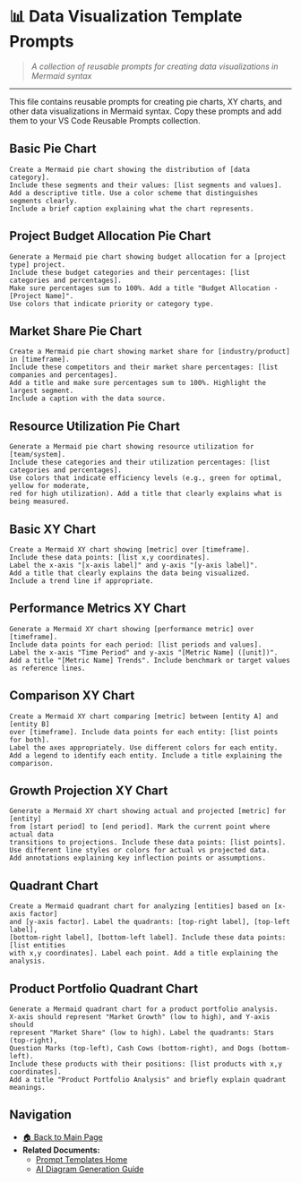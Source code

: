 # 📊 Data Visualization Template Prompts

> *A collection of reusable prompts for creating data visualizations in Mermaid syntax*

---

This file contains reusable prompts for creating pie charts, XY charts, and other data visualizations in Mermaid syntax. Copy these prompts and add them to your VS Code Reusable Prompts collection.

## Basic Pie Chart

```
Create a Mermaid pie chart showing the distribution of [data category].
Include these segments and their values: [list segments and values].
Add a descriptive title. Use a color scheme that distinguishes segments clearly.
Include a brief caption explaining what the chart represents.
```

## Project Budget Allocation Pie Chart

```
Generate a Mermaid pie chart showing budget allocation for a [project type] project.
Include these budget categories and their percentages: [list categories and percentages].
Make sure percentages sum to 100%. Add a title "Budget Allocation - [Project Name]".
Use colors that indicate priority or category type.
```

## Market Share Pie Chart

```
Create a Mermaid pie chart showing market share for [industry/product] in [timeframe].
Include these competitors and their market share percentages: [list companies and percentages].
Add a title and make sure percentages sum to 100%. Highlight the largest segment.
Include a caption with the data source.
```

## Resource Utilization Pie Chart

```
Generate a Mermaid pie chart showing resource utilization for [team/system].
Include these categories and their utilization percentages: [list categories and percentages].
Use colors that indicate efficiency levels (e.g., green for optimal, yellow for moderate, 
red for high utilization). Add a title that clearly explains what is being measured.
```

## Basic XY Chart

```
Create a Mermaid XY chart showing [metric] over [timeframe].
Include these data points: [list x,y coordinates].
Label the x-axis "[x-axis label]" and y-axis "[y-axis label]".
Add a title that clearly explains the data being visualized.
Include a trend line if appropriate.
```

## Performance Metrics XY Chart

```
Generate a Mermaid XY chart showing [performance metric] over [timeframe].
Include data points for each period: [list periods and values].
Label the x-axis "Time Period" and y-axis "[Metric Name] ([unit])".
Add a title "[Metric Name] Trends". Include benchmark or target values as reference lines.
```

## Comparison XY Chart

```
Create a Mermaid XY chart comparing [metric] between [entity A] and [entity B]
over [timeframe]. Include data points for each entity: [list points for both].
Label the axes appropriately. Use different colors for each entity.
Add a legend to identify each entity. Include a title explaining the comparison.
```

## Growth Projection XY Chart

```
Generate a Mermaid XY chart showing actual and projected [metric] for [entity]
from [start period] to [end period]. Mark the current point where actual data
transitions to projections. Include these data points: [list points].
Use different line styles or colors for actual vs projected data.
Add annotations explaining key inflection points or assumptions.
```

## Quadrant Chart

```
Create a Mermaid quadrant chart for analyzing [entities] based on [x-axis factor]
and [y-axis factor]. Label the quadrants: [top-right label], [top-left label],
[bottom-right label], [bottom-left label]. Include these data points: [list entities
with x,y coordinates]. Label each point. Add a title explaining the analysis.
```

## Product Portfolio Quadrant Chart

```
Generate a Mermaid quadrant chart for a product portfolio analysis.
X-axis should represent "Market Growth" (low to high), and Y-axis should 
represent "Market Share" (low to high). Label the quadrants: Stars (top-right),
Question Marks (top-left), Cash Cows (bottom-right), and Dogs (bottom-left).
Include these products with their positions: [list products with x,y coordinates].
Add a title "Product Portfolio Analysis" and briefly explain quadrant meanings.
```

## Navigation

- [🏠 Back to Main Page](../README.md)
- **Related Documents:**
  - [Prompt Templates Home](README.md)
  - [AI Diagram Generation Guide](../ai_diagram_generation_guide.md)
